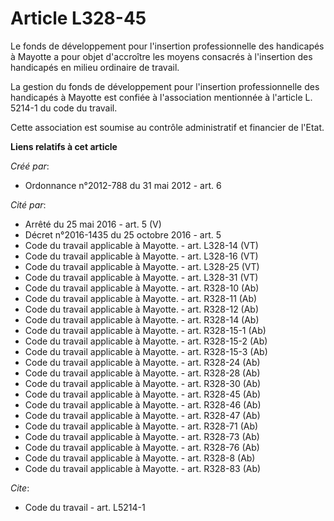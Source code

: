 # Article L328-45

Le fonds de développement pour l'insertion professionnelle des handicapés à Mayotte a pour objet d'accroître les moyens
consacrés à l'insertion des handicapés en milieu ordinaire de travail. 

La gestion du fonds de développement pour l'insertion professionnelle des handicapés à Mayotte est confiée à l'association
mentionnée à l'article L. 5214-1 du code du travail. 

Cette association est soumise au contrôle administratif et financier de l'Etat.

**Liens relatifs à cet article**

_Créé par_:

  - Ordonnance n°2012-788 du 31 mai 2012 - art. 6

_Cité par_:

  - Arrêté du 25 mai 2016 - art. 5 (V)
  - Décret n°2016-1435 du 25 octobre 2016 - art. 5
  - Code du travail applicable à Mayotte. - art. L328-14 (VT)
  - Code du travail applicable à Mayotte. - art. L328-16 (VT)
  - Code du travail applicable à Mayotte. - art. L328-25 (VT)
  - Code du travail applicable à Mayotte. - art. L328-31 (VT)
  - Code du travail applicable à Mayotte. - art. R328-10 (Ab)
  - Code du travail applicable à Mayotte. - art. R328-11 (Ab)
  - Code du travail applicable à Mayotte. - art. R328-12 (Ab)
  - Code du travail applicable à Mayotte. - art. R328-14 (Ab)
  - Code du travail applicable à Mayotte. - art. R328-15-1 (Ab)
  - Code du travail applicable à Mayotte. - art. R328-15-2 (Ab)
  - Code du travail applicable à Mayotte. - art. R328-15-3 (Ab)
  - Code du travail applicable à Mayotte. - art. R328-24 (Ab)
  - Code du travail applicable à Mayotte. - art. R328-28 (Ab)
  - Code du travail applicable à Mayotte. - art. R328-30 (Ab)
  - Code du travail applicable à Mayotte. - art. R328-45 (Ab)
  - Code du travail applicable à Mayotte. - art. R328-46 (Ab)
  - Code du travail applicable à Mayotte. - art. R328-47 (Ab)
  - Code du travail applicable à Mayotte. - art. R328-71 (Ab)
  - Code du travail applicable à Mayotte. - art. R328-73 (Ab)
  - Code du travail applicable à Mayotte. - art. R328-76 (Ab)
  - Code du travail applicable à Mayotte. - art. R328-8 (Ab)
  - Code du travail applicable à Mayotte. - art. R328-83 (Ab)

_Cite_:

  - Code du travail - art. L5214-1
